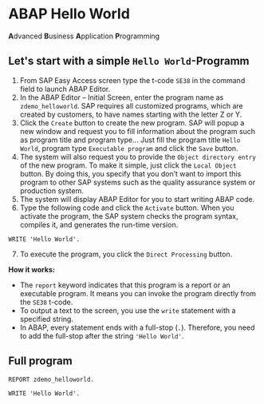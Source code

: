 # ABAP Hello World

**A**dvanced **B**usiness **A**pplication **P**rogramming

## Let's start with a simple `Hello World`-Programm

1. From SAP Easy Access screen type the t-code `SE38` in the command field to launch ABAP Editor.
2. In the ABAP Editor – Initial Screen, enter the program name as `zdemo_helloworld`. SAP requires all customized programs, which are created by customers, to have names starting with the letter Z or Y.
3. Click the `Create` button to create the new program. SAP will popup a new window and request you to fill information about the program such as program title and program type... Just fill the program title `Hello World`, program type `Executable program` and click the `Save` button.
4. The system will also request you to provide the `Object directory entry` of the new program. To make it simple, just click the `Local Object` button. By doing this, you specify that you don’t want to import this program to other SAP systems such as the quality assurance system or production system.
5. The system will display ABAP Editor for you to start writing ABAP code.
6. Type the following code and click the `Activate` button. When you activate the program, the SAP system checks the program syntax, compiles it, and generates the run-time version.
```abap
WRITE 'Hello World'.
```
7. To execute the program, you click the `Direct Processing` button.

**How it works:**

* The `report` keyword indicates that this program is a report or an executable program. It means you can invoke the program directly from the `SE38` t-code.
* To output a text to the screen, you use the `write` statement with a specified string.
* In ABAP, every statement ends with a full-stop (`.`). Therefore, you need to add the full-stop after the string `'Hello World'`.

## Full program

```abap
REPORT zdemo_helloworld.

WRITE 'Hello World'.
```
